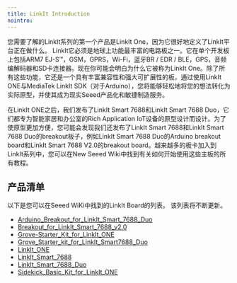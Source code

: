 ```yaml
---
title: LinkIt Introduction
nointro:
---
```


您需要了解的LinkIt系列的第一个产品是Li​​nkIt One，因为它很好地定义了LinkIt平台正在做什么。 LinkIt它必须是地球上功能最丰富的电路板之一。它在单个开发板上包括ARM7 EJ-S™，GSM，GPRS，Wi-Fi，蓝牙BR / EDR / BLE，GPS，音频编解码器和SD卡连接器。现在你可能会明白为什么它被称为LinkIt One。除了所有这些功能，它还是一个具有丰富兼容性和强大可扩展性的板，通过使用LinkIt ONE与MediaTek LinkIt SDK（对于Arduino），您将能够轻松地将您的想法转化为实际原型，并使其成为现实Seeed产品化和敏捷制造服务。

在LinkIt ONE之后，我们发布了LinkIt Smart 7688和LinkIt Smart 7688 Duo，它们都专为智能家居和办公室的Rich Application IoT设备的原型设计而设计。为了使原型更加方便，您可能会发现我们还发布了LinkIt Smart 7688和LinkIt Smart 7688 Duo的breakout板子，例如LinkIt Smart 7688 Duo的Arduino breakout board和LinkIt Smart 7688 V2.0的breakout board。越来越多的板卡加入到LinkIt系列中，您可以在New Seeed Wiki中找到有关如何开始使用这些主板的所有教程。

## 产品清单

以下是您可以在Seeed WiKi中找到的LinkIt Board的列表。 该列表将不断更新。


* [Arduino_Breakout_for_LinkIt_Smart_7688_Duo](http://seeed.wiki/Arduino_Breakout_for_LinkIt_Smart_7688_Duo)
* [Breakout_for_LinkIt_Smart_7688_v2.0](http://seeed.wiki/Breakout_for_LinkIt_Smart_7688_v2.0)
* [Grove-Starter_Kit_for_LinkIt_ONE](http://seeed.wiki/Grove-Starter_Kit_for_LinkIt_ONE)
* [Grove_Starter_kit_for_LinkIt_Smart7688_Duo](http://seeed.wiki/Grove_Starter_kit_for_LinkIt_Smart7688_Duo)
* [LinkIt_ONE](http://seeed.wiki/LinkIt_ONE)
* [LinkIt_Smart_7688](http://seeed.wiki/LinkIt_Smart_7688)
* [LinkIt_Smart_7688_Duo](http://seeed.wiki/LinkIt_Smart_7688_Duo/)
* [Sidekick_Basic_Kit_for_LinkIt_ONE](http://seeed.wiki/Sidekick_Basic_Kit_for_LinkIt_ONE)